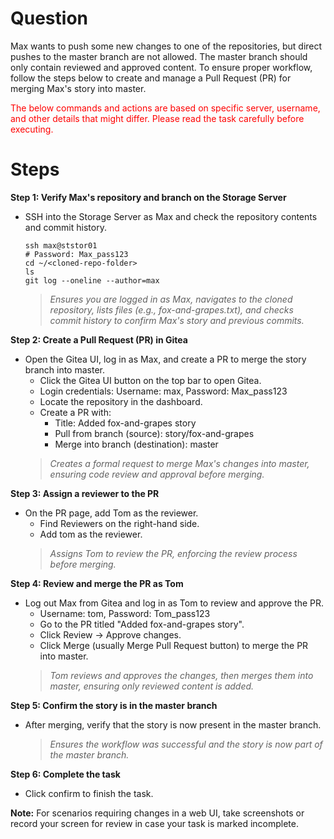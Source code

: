 # Question
Max wants to push some new changes to one of the repositories, but direct pushes to the master branch are not allowed. The master branch should only contain reviewed and approved content. To ensure proper workflow, follow the steps below to create and manage a Pull Request (PR) for merging Max's story into master.

<span style="color: red;">The below commands and actions are based on specific server, username, and other details that might differ. Please read the task carefully before executing.</span>

# Steps

**Step 1: Verify Max's repository and branch on the Storage Server**
- SSH into the Storage Server as Max and check the repository contents and commit history.
  ```
  ssh max@ststor01
  # Password: Max_pass123
  cd ~/<cloned-repo-folder>
  ls
  git log --oneline --author=max
  ```
  > *Ensures you are logged in as Max, navigates to the cloned repository, lists files (e.g., fox-and-grapes.txt), and checks commit history to confirm Max's story and previous commits.*

**Step 2: Create a Pull Request (PR) in Gitea**
- Open the Gitea UI, log in as Max, and create a PR to merge the story branch into master.
  - Click the Gitea UI button on the top bar to open Gitea.
  - Login credentials: Username: max, Password: Max_pass123
  - Locate the repository in the dashboard.
  - Create a PR with:
    - Title: Added fox-and-grapes story
    - Pull from branch (source): story/fox-and-grapes
    - Merge into branch (destination): master
  > *Creates a formal request to merge Max's changes into master, ensuring code review and approval before merging.*

**Step 3: Assign a reviewer to the PR**
- On the PR page, add Tom as the reviewer.
  - Find Reviewers on the right-hand side.
  - Add tom as the reviewer.
  > *Assigns Tom to review the PR, enforcing the review process before merging.*

**Step 4: Review and merge the PR as Tom**
- Log out Max from Gitea and log in as Tom to review and approve the PR.
  - Username: tom, Password: Tom_pass123
  - Go to the PR titled "Added fox-and-grapes story".
  - Click Review → Approve changes.
  - Click Merge (usually Merge Pull Request button) to merge the PR into master.
  > *Tom reviews and approves the changes, then merges them into master, ensuring only reviewed content is added.*

**Step 5: Confirm the story is in the master branch**
- After merging, verify that the story is now present in the master branch.
  > *Ensures the workflow was successful and the story is now part of the master branch.*

**Step 6: Complete the task**
- Click confirm to finish the task.

**Note:** For scenarios requiring changes in a web UI, take screenshots or record your screen for review in case your task is marked incomplete.
